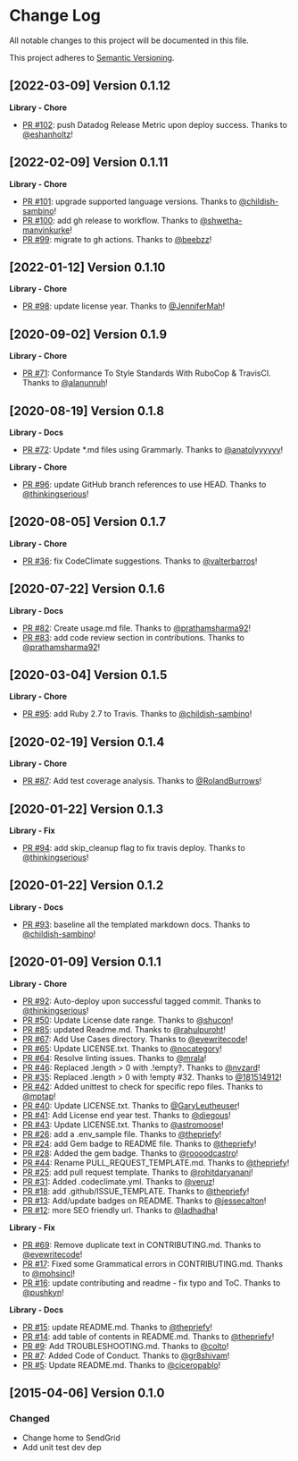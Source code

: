 # Change Log
All notable changes to this project will be documented in this file.

This project adheres to [Semantic Versioning](http://semver.org/).

[2022-03-09] Version 0.1.12
---------------------------
**Library - Chore**
- [PR #102](https://github.com/sendgrid/smtpapi-ruby/pull/102): push Datadog Release Metric upon deploy success. Thanks to [@eshanholtz](https://github.com/eshanholtz)!


[2022-02-09] Version 0.1.11
---------------------------
**Library - Chore**
- [PR #101](https://github.com/sendgrid/smtpapi-ruby/pull/101): upgrade supported language versions. Thanks to [@childish-sambino](https://github.com/childish-sambino)!
- [PR #100](https://github.com/sendgrid/smtpapi-ruby/pull/100): add gh release to workflow. Thanks to [@shwetha-manvinkurke](https://github.com/shwetha-manvinkurke)!
- [PR #99](https://github.com/sendgrid/smtpapi-ruby/pull/99): migrate to gh actions. Thanks to [@beebzz](https://github.com/beebzz)!


[2022-01-12] Version 0.1.10
---------------------------
**Library - Chore**
- [PR #98](https://github.com/sendgrid/smtpapi-ruby/pull/98): update license year. Thanks to [@JenniferMah](https://github.com/JenniferMah)!


[2020-09-02] Version 0.1.9
--------------------------
**Library - Chore**
- [PR #71](https://github.com/sendgrid/smtpapi-ruby/pull/71): Conformance To Style Standards With RuboCop & TravisCI. Thanks to [@alanunruh](https://github.com/alanunruh)!


[2020-08-19] Version 0.1.8
--------------------------
**Library - Docs**
- [PR #72](https://github.com/sendgrid/smtpapi-ruby/pull/72): Update *.md files using Grammarly. Thanks to [@anatolyyyyyy](https://github.com/anatolyyyyyy)!

**Library - Chore**
- [PR #96](https://github.com/sendgrid/smtpapi-ruby/pull/96): update GitHub branch references to use HEAD. Thanks to [@thinkingserious](https://github.com/thinkingserious)!


[2020-08-05] Version 0.1.7
--------------------------
**Library - Chore**
- [PR #36](https://github.com/sendgrid/smtpapi-ruby/pull/36): fix CodeClimate suggestions. Thanks to [@valterbarros](https://github.com/valterbarros)!


[2020-07-22] Version 0.1.6
--------------------------
**Library - Docs**
- [PR #82](https://github.com/sendgrid/smtpapi-ruby/pull/82): Create usage.md file. Thanks to [@prathamsharma92](https://github.com/prathamsharma92)!
- [PR #83](https://github.com/sendgrid/smtpapi-ruby/pull/83): add code review section in contributions. Thanks to [@prathamsharma92](https://github.com/prathamsharma92)!


[2020-03-04] Version 0.1.5
--------------------------
**Library - Chore**
- [PR #95](https://github.com/sendgrid/smtpapi-ruby/pull/95): add Ruby 2.7 to Travis. Thanks to [@childish-sambino](https://github.com/childish-sambino)!


[2020-02-19] Version 0.1.4
--------------------------
**Library - Chore**
- [PR #87](https://github.com/sendgrid/smtpapi-ruby/pull/87): Add test coverage analysis. Thanks to [@RolandBurrows](https://github.com/RolandBurrows)!


[2020-01-22] Version 0.1.3
--------------------------
**Library - Fix**
- [PR #94](https://github.com/sendgrid/smtpapi-ruby/pull/94): add skip_cleanup flag to fix travis deploy. Thanks to [@thinkingserious](https://github.com/thinkingserious)!


[2020-01-22] Version 0.1.2
--------------------------
**Library - Docs**
- [PR #93](https://github.com/sendgrid/smtpapi-ruby/pull/93): baseline all the templated markdown docs. Thanks to [@childish-sambino](https://github.com/childish-sambino)!


[2020-01-09] Version 0.1.1
--------------------------
**Library - Chore**
- [PR #92](https://github.com/sendgrid/smtpapi-ruby/pull/92): Auto-deploy upon successful tagged commit. Thanks to [@thinkingserious](https://github.com/thinkingserious)!
- [PR #50](https://github.com/sendgrid/smtpapi-ruby/pull/50): Update License date range. Thanks to [@shucon](https://github.com/shucon)!
- [PR #85](https://github.com/sendgrid/smtpapi-ruby/pull/85): updated Readme.md. Thanks to [@rahulpuroht](https://github.com/rahulpuroht)!
- [PR #67](https://github.com/sendgrid/smtpapi-ruby/pull/67): Add Use Cases directory. Thanks to [@eyewritecode](https://github.com/eyewritecode)!
- [PR #65](https://github.com/sendgrid/smtpapi-ruby/pull/65): Update LICENSE.txt. Thanks to [@nocategory](https://github.com/nocategory)!
- [PR #64](https://github.com/sendgrid/smtpapi-ruby/pull/64): Resolve linting issues. Thanks to [@mrala](https://github.com/mrala)!
- [PR #46](https://github.com/sendgrid/smtpapi-ruby/pull/46): Replaced .length > 0 with .!empty?. Thanks to [@nvzard](https://github.com/nvzard)!
- [PR #35](https://github.com/sendgrid/smtpapi-ruby/pull/35): Replaced .length > 0 with !empty #32. Thanks to [@181514912](https://github.com/181514912)!
- [PR #42](https://github.com/sendgrid/smtpapi-ruby/pull/42): Added unittest to check for specific repo files. Thanks to [@mptap](https://github.com/mptap)!
- [PR #40](https://github.com/sendgrid/smtpapi-ruby/pull/40): Update LICENSE.txt. Thanks to [@GaryLeutheuser](https://github.com/GaryLeutheuser)!
- [PR #41](https://github.com/sendgrid/smtpapi-ruby/pull/41): Add License end year test. Thanks to [@diegous](https://github.com/diegous)!
- [PR #43](https://github.com/sendgrid/smtpapi-ruby/pull/43): Update LICENSE.txt. Thanks to [@astromoose](https://github.com/astromoose)!
- [PR #26](https://github.com/sendgrid/smtpapi-ruby/pull/26): add a .env_sample file. Thanks to [@thepriefy](https://github.com/thepriefy)!
- [PR #24](https://github.com/sendgrid/smtpapi-ruby/pull/24): add Gem badge to README file. Thanks to [@thepriefy](https://github.com/thepriefy)!
- [PR #28](https://github.com/sendgrid/smtpapi-ruby/pull/28): Added the gem badge. Thanks to [@roooodcastro](https://github.com/roooodcastro)!
- [PR #44](https://github.com/sendgrid/smtpapi-ruby/pull/44): Rename PULL_REQUEST_TEMPLATE.md. Thanks to [@thepriefy](https://github.com/thepriefy)!
- [PR #25](https://github.com/sendgrid/smtpapi-ruby/pull/25): add pull request template. Thanks to [@rohitdaryanani](https://github.com/rohitdaryanani)!
- [PR #31](https://github.com/sendgrid/smtpapi-ruby/pull/31): Added .codeclimate.yml. Thanks to [@veruz](https://github.com/veruz)!
- [PR #18](https://github.com/sendgrid/smtpapi-ruby/pull/18): add .github/ISSUE_TEMPLATE. Thanks to [@thepriefy](https://github.com/thepriefy)!
- [PR #13](https://github.com/sendgrid/smtpapi-ruby/pull/13): Add/update badges on README. Thanks to [@jessecalton](https://github.com/jessecalton)!
- [PR #12](https://github.com/sendgrid/smtpapi-ruby/pull/12): more SEO friendly url. Thanks to [@ladhadha](https://github.com/ladhadha)!

**Library - Fix**
- [PR #69](https://github.com/sendgrid/smtpapi-ruby/pull/69): Remove duplicate text in CONTRIBUTING.md. Thanks to [@eyewritecode](https://github.com/eyewritecode)!
- [PR #17](https://github.com/sendgrid/smtpapi-ruby/pull/17): Fixed some Grammatical errors in CONTRIBUTING.md. Thanks to [@mohsincl](https://github.com/mohsincl)!
- [PR #16](https://github.com/sendgrid/smtpapi-ruby/pull/16): update contributing and readme - fix typo and ToC. Thanks to [@pushkyn](https://github.com/pushkyn)!

**Library - Docs**
- [PR #15](https://github.com/sendgrid/smtpapi-ruby/pull/15): update README.md. Thanks to [@thepriefy](https://github.com/thepriefy)!
- [PR #14](https://github.com/sendgrid/smtpapi-ruby/pull/14): add table of contents in README.md. Thanks to [@thepriefy](https://github.com/thepriefy)!
- [PR #9](https://github.com/sendgrid/smtpapi-ruby/pull/9): Add TROUBLESHOOTING.md. Thanks to [@colto](https://github.com/colto)!
- [PR #7](https://github.com/sendgrid/smtpapi-ruby/pull/7): Added Code of Conduct. Thanks to [@gr8shivam](https://github.com/gr8shivam)!
- [PR #5](https://github.com/sendgrid/smtpapi-ruby/pull/5): Update README.md. Thanks to [@ciceropablo](https://github.com/ciceropablo)!


[2015-04-06] Version 0.1.0
--------------------------
### Changed
- Change home to SendGrid
- Add unit test dev dep
